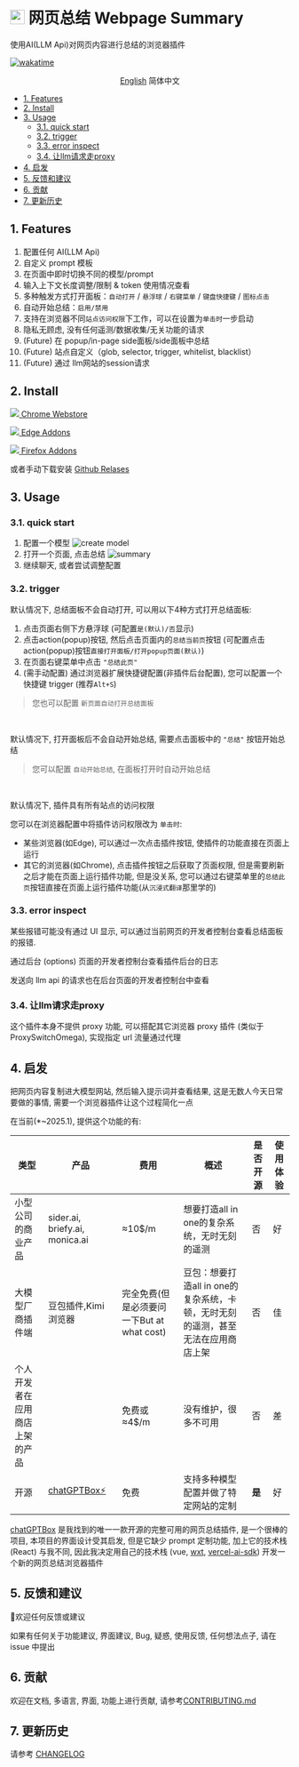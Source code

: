 
<h1 style="display: flex; flex-direction: row; align-items: center; gap:.25em;">
 <img src="../packages/ext/assets/16.png" width="26"/>
 <span> 网页总结 Webpage Summary</span>
</h1>
<p>使用AI(LLM Api)对网页内容进行总结的浏览器插件</p>


[![wakatime](https://wakatime.com/badge/user/6476bd96-6b6e-4943-b20d-e7f34889cb5a/project/34d281d5-2656-4ac2-a17c-4141f46d06f7.svg)](https://wakatime.com/badge/user/6476bd96-6b6e-4943-b20d-e7f34889cb5a/project/34d281d5-2656-4ac2-a17c-4141f46d06f7)

<p align="center">
  <a href="/README.md">English</a>
  <span>简体中文</span>
</p>

- [1. Features](#1-features)
- [2. Install](#2-install)
- [3. Usage](#3-usage)
  - [3.1. quick start](#31-quick-start)
  - [3.2. trigger](#32-trigger)
  - [3.3. error inspect](#33-error-inspect)
  - [3.4. 让llm请求走proxy](#34-让llm请求走proxy)
- [4. 启发](#4-启发)
- [5. 反馈和建议](#5-反馈和建议)
- [6. 贡献](#6-贡献)
- [7. 更新历史](#7-更新历史)


## 1. Features

1. 配置任何 AI(LLM Api)
2. 自定义 prompt 模板
3. 在页面中即时切换不同的模型/prompt
4. 输入上下文长度调整/限制 & token 使用情况查看
5. 多种触发方式打开面板：`自动打开` / `悬浮球` / `右键菜单` / `键盘快捷键` / `图标点击`
6. 自动开始总结：`启用/禁用`
7. 支持在浏览器不同`站点访问权限`下工作，可以在设置为`单击时`一步启动
8. 隐私无顾虑, 没有任何遥测/数据收集/无关功能的请求
9. (Future) 在 popup/in-page side面板/side面板中总结
10. (Future) 站点自定义（glob, selector, trigger, whitelist, blacklist）
11. (Future) 通过 llm网站的session请求


##  2. Install
[![](/docs/img/google-store.svg) Chrome Webstore](https://chromewebstore.google.com/detail/dhdnamkkepndgjimbpacmibkblndangk?utm_source=item-share-cp)

[![](/docs//img/edge.svg) Edge Addons](https://microsoftedge.microsoft.com/addons/detail/jidechjgegiafmcmmhlifebacppcfboe)

[![](/docs/img/firefox.svg) Firefox Addons](https://addons.mozilla.org/firefox/addon/webpage-summary/)

或者手动下载安装 [Github Relases](https://github.com/slow-groovin/webpage-summary/releases)

## 3. Usage
### 3.1. quick start
1. 配置一个模型
![create model](/docs/img/create-model-anim.webp?width=500&height=300)
2. 打开一个页面, 点击总结
![summary](/docs/img/summary-anim.webp)
3. 继续聊天, 或者尝试调整配置




### 3.2. trigger
默认情况下, 总结面板不会自动打开, 可以用以下4种方式打开总结面板:
1. 点击页面右侧下方悬浮球 (可配置`是(默认)/否`显示)
2. 点击action(popup)按钮, 然后点击页面内的`总结当前页`按钮 (可配置点击action(popup)按钮`直接打开面板/打开popup页面(默认)`)
3. 在页面右键菜单中点击 `"总结此页"`
4. (需手动配置) 通过浏览器扩展快捷键配置(非插件后台配置), 您可以配置一个快捷键 trigger (推荐`Alt+S`)

> 您也可以配置 `新页面自动打开总结面板`

<br>

默认情况下, 打开面板后不会自动开始总结, 需要点击面板中的 `"总结"` 按钮开始总结
> 您可以配置 `自动开始总结`, 在面板打开时自动开始总结

<br>

默认情况下, 插件具有所有站点的访问权限

您可以在浏览器配置中将插件访问权限改为 `单击时`:
- 某些浏览器(如Edge), 可以通过一次点击插件按钮, 使插件的功能直接在页面上运行
- 其它的浏览器(如Chrome), 点击插件按钮之后获取了页面权限, 但是需要刷新之后才能在页面上运行插件功能, 但是没关系, 您可以通过右键菜单里的`总结此页`按钮直接在页面上运行插件功能(从`沉浸式翻译`那里学的)




### 3.3. error inspect
某些报错可能没有通过 UI 显示, 可以通过当前网页的开发者控制台查看总结面板的报错.

通过后台 (options) 页面的开发者控制台查看插件后台的日志

发送向 llm api 的请求也在后台页面的开发者控制台中查看

### 3.4. 让llm请求走proxy
这个插件本身不提供 proxy 功能, 可以搭配其它浏览器 proxy 插件 (类似于 ProxySwitchOmega), 实现指定 url 流量通过代理


## 4. 启发
把网页内容复制进大模型网站, 然后输入提示词并查看结果, 这是无数人今天日常要做的事情, 需要一个浏览器插件让这个过程简化一点

在当前(*~2025.1), 提供这个功能的有:

| 类型                           | 产品                                                   | 费用                                       | 概述                                                                             | 是否开源 | 使用体验 |
| ------------------------------ | ------------------------------------------------------ | ------------------------------------------ | -------------------------------------------------------------------------------- | -------- | -------- |
| 小型公司的商业产品             | sider.ai, briefy.ai, monica.ai                         | ≈10$/m                                     | 想要打造all in one的复杂系统，无时无刻的遥测                                     | 否       | 好       |
| 大模型厂商插件端               | 豆包插件,Kimi浏览器                                    | 完全免费(但是必须要问一下But at what cost) | 豆包：想要打造all in one的复杂系统，卡顿，无时无刻的遥测，甚至无法在应用商店上架 | 否       | 佳       |
| 个人开发者在应用商店上架的产品 |                                                        | 免费或≈4$/m                                | 没有维护，很多不可用                                                             | 否       | 差       |
| 开源                           | [chatGPTBox⚡](https://github.com/josStorer/chatGPTBox) | 免费                                       | 支持多种模型配置并做了特定网站的定制                                             | **是**   | 好       |



[chatGPTBox](https://github.com/josStorer/chatGPTBox) 是我找到的唯一一款开源的完整可用的网页总结插件, 是一个很棒的项目, 本项目的界面设计受其启发, 但是它缺少 prompt 定制功能, 加上它的技术栈 (React) 与我不同, 因此我决定用自己的技术栈 (vue, [wxt](https://github.com/wxt-dev/wxt), [vercel-ai-sdk](https://sdk.vercel.ai/)) 开发一个新的网页总结浏览器插件



## 5. 反馈和建议
🙌欢迎任何反馈或建议

如果有任何关于功能建议, 界面建议, Bug, 疑惑, 使用反馈, 任何想法点子, 请在 issue 中提出


## 6. 贡献
欢迎在文档, 多语言, 界面, 功能上进行贡献, 请参考[CONTRIBUTING.md](CONTRIBUTING.md)

## 7. 更新历史
请参考 [CHANGELOG](/CHANGELOG.md)
